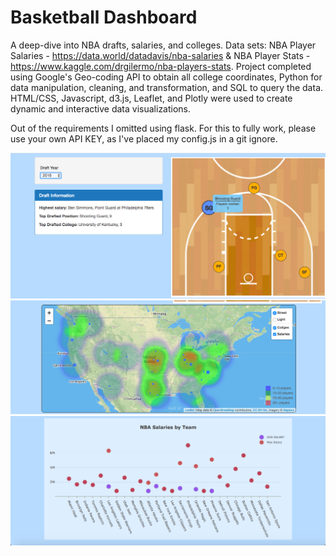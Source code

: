 # Basketball Dashboard

A deep-dive into NBA drafts, salaries, and colleges. Data sets: NBA Player Salaries - https://data.world/datadavis/nba-salaries & NBA Player Stats - https://www.kaggle.com/drgilermo/nba-players-stats. Project completed using Google's Geo-coding API to obtain all college coordinates, Python for data manipulation, cleaning, and transformation, and SQL to query the data.  HTML/CSS, Javascript, d3.js, Leaflet, and Plotly were used to create dynamic and interactive data visualizations. 

Out of the requirements I omitted using flask. For this to fully work, please use your own API KEY, as I've placed my config.js in a git ignore. 

![Image1](/Images/Image.png)
![Image2](/Images/Image2.png)
![Image3](/Images/Image3.png) 
